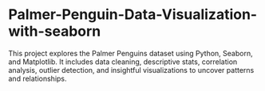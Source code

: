 # Palmer-Penguin-Data-Visualization-with-seaborn
This project explores the Palmer Penguins dataset using Python, Seaborn, and Matplotlib. It includes data cleaning, descriptive stats, correlation analysis, outlier detection, and insightful visualizations to uncover patterns and relationships.
